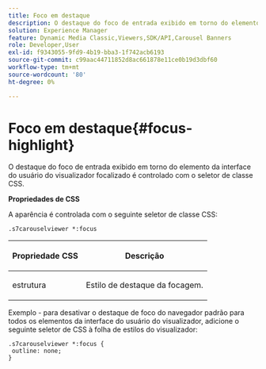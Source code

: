 ```yaml
---
title: Foco em destaque
description: O destaque do foco de entrada exibido em torno do elemento da interface do usuário do visualizador focalizado é controlado com o seletor de classe CSS.
solution: Experience Manager
feature: Dynamic Media Classic,Viewers,SDK/API,Carousel Banners
role: Developer,User
exl-id: f9343055-9fd9-4b19-bba3-1f742acb6193
source-git-commit: c99aac44711852d8ac661878e11ce0b19d3dbf60
workflow-type: tm+mt
source-wordcount: '80'
ht-degree: 0%

---
```


# Foco em destaque{#focus-highlight}

O destaque do foco de entrada exibido em torno do elemento da interface do usuário do visualizador focalizado é controlado com o seletor de classe CSS.

<!--<a id="section_061E550C1C1D4DB2BD663A898895B38C"></a>-->

**Propriedades de CSS**

A aparência é controlada com o seguinte seletor de classe CSS:

```
.s7carouselviewer *:focus
```

<table id="table_94EE3F5BBE4547C0B4943471CEE7EDE4"> 
 <thead> 
  <tr> 
   <th colname="col1" class="entry"> <p> Propriedade CSS </p> </th> 
   <th colname="col2" class="entry"> <p>Descrição </p> </th> 
  </tr> 
 </thead>
 <tbody> 
  <tr> 
   <td colname="col1"> <p> <span class="codeph"> estrutura </span> </p> </td> 
   <td colname="col2"> <p>Estilo de destaque da focagem. </p> </td> 
  </tr> 
 </tbody> 
</table>

Exemplo - para desativar o destaque de foco do navegador padrão para todos os elementos da interface do usuário do visualizador, adicione o seguinte seletor de CSS à folha de estilos do visualizador:

```
.s7carouselviewer *:focus { 
 outline: none; 
}
```
